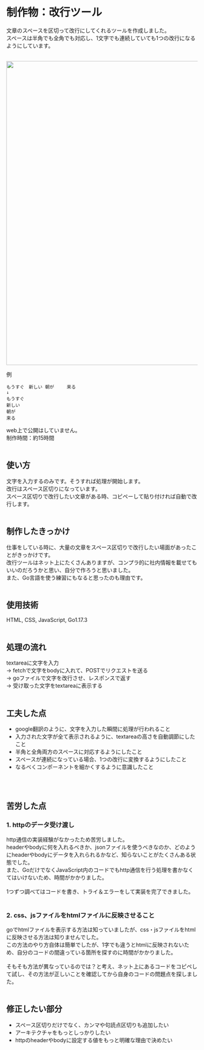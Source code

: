 # 制作物：改行ツール
文章のスペースを区切って改行にしてくれるツールを作成しました。</br>
スペースは半角でも全角でも対応し、1文字でも連続していても1つの改行になるようにしています。  
<br>

<img src="https://user-images.githubusercontent.com/52909609/156371855-bed6ab88-71b3-42ce-a42a-f0430a07b811.gif" width="800">

例
```
もうすぐ　新しい 朝が  　 来る
↓
もうすぐ
新しい
朝が
来る
```

web上で公開はしていません。  
制作時間：約15時間  
</br>

## 使い方
文字を入力するのみです。そうすれば処理が開始します。  
改行はスペース区切りになっています。  
スペース区切りで改行したい文章がある時、コピペーして貼り付ければ自動で改行します。  
</br>

## 制作したきっかけ
仕事をしている時に、大量の文章をスペース区切りで改行したい場面があったことがきっかけです。  
改行ツールはネット上にたくさんありますが、コンプラ的に社内情報を載せてもいいのだろうかと思い、自分で作ろうと思いました。  
また、Go言語を使う練習にもなると思ったのも理由です。  
<br>

## 使用技術
HTML, CSS, JavaScript, Go1.17.3  
<br>

## 処理の流れ
textareaに文字を入力  
-> fetchで文字をbodyに入れて、POSTでリクエストを送る  
-> goファイルで文字を改行させ、レスポンスで返す  
-> 受け取った文字をtextareaに表示する  
<br>

## 工夫した点
- google翻訳のように、文字を入力した瞬間に処理が行われること
- 入力された文字が全て表示されるように、textareaの高さを自動調節にしたこと
- 半角と全角両方のスペースに対応するようにしたこと
- スペースが連続になっている場合、1つの改行に変換するようにしたこと
- なるべくコンポーネントを細かくするように意識したこと
<br>
<br>

## 苦労した点
### 1. httpのデータ受け渡し  
http通信の実装経験がなかったため苦労しました。  
headerやbodyに何を入れるべきか、jsonファイルを使うべきなのか、どのようにheaderやbodyにデータを入れられるかなど、知らないことがたくさんある状態でした。  
また、GoだけでなくJavaScript内のコードでもhttp通信を行う処理を書かなくてはいけないため、時間がかかりました。  
<br>
1つずつ調べてはコードを書き、トライ＆エラーをして実装を完了できました。  
<br>

### 2. css、jsファイルをhtmlファイルに反映させること
goでhtmlファイルを表示する方法は知っていましたが、css・jsファイルをhtmlに反映させる方法は知りませんでした。  
この方法のやり方自体は簡単でしたが、1字でも違うとhtmlに反映されないため、自分のコードの間違っている箇所を探すのに時間がかかりました。  
<br>
そもそも方法が異なっているのでは？と考え、ネット上にあるコードをコピペして試し、その方法が正しいことを確認してから自身のコードの問題点を探しました。  
<br>

## 修正したい部分
- スペース区切りだけでなく、カンマや句読点区切りも追加したい
- アーキテクチャをもっとしっかりしたい
- httpのheaderやbodyに設定する値をもっと明確な理由で決めたい